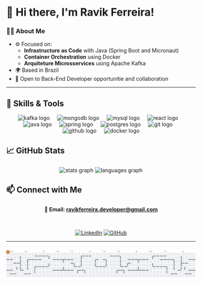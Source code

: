 <h1 align="left">👋 Hi there, I'm Ravik Ferreira!</h1>

### 🧑‍💻 About Me

- ⚙️ Focused on:
  - **Infrastructure as Code** with Java (Spring Boot and Micronaut)
  - **Container Orchestration** using Docker
  - **Arquiteture Microsservices** using Apache Kafka
- 🌍 Based in Brazil
- 💼 Open to Back-End Developer opportunitie and collaboration

***

<h2 align="left">🚀 Skills & Tools</h2>

<div align="center">
  <img src="https://skillicons.dev/icons?i=kafka" height="40" alt="kafka logo"  />
  <img width="12" />
  <img src="https://skillicons.dev/icons?i=mongodb" height="40" alt="mongodb logo"  />
  <img width="12" />
  <img src="https://skillicons.dev/icons?i=mysql" height="40" alt="mysql logo"  />
  <img width="12" />
  <img src="https://skillicons.dev/icons?i=react" height="40" alt="react logo"  />
  <img width="12" />
  <img src="https://skillicons.dev/icons?i=java" height="40" alt="java logo"  />
  <img width="12" />
  <img src="https://skillicons.dev/icons?i=spring" height="40" alt="spring logo"  />
  <img width="12" />
  <img src="https://skillicons.dev/icons?i=postgres" height="40" alt="postgres logo"  />
  <img width="12" />
  <img src="https://skillicons.dev/icons?i=git" height="40" alt="git logo"  />
  <img width="12" />
  <img src="https://skillicons.dev/icons?i=github" height="40" alt="github logo"  />
  <img width="12" />
  <img src="https://skillicons.dev/icons?i=docker" height="40" alt="docker logo"  />
</div>

###


<h2 align="left">📈 GitHub Stats</h2>

###

<div align="center">
  <img src="https://github-readme-stats.vercel.app/api?username=RavikFerreira&hide_title=false&hide_rank=false&show_icons=true&include_all_commits=false&count_private=true&disable_animations=false&theme=merko&locale=en&hide_border=false&order=1" height="150" alt="stats graph"  />
  <img src="https://github-readme-stats.vercel.app/api/top-langs?username=RavikFerreira&locale=en&hide_title=false&layout=compact&card_width=320&langs_count=5&theme=merko&hide_border=false&order=2" height="150" alt="languages graph"  />
</div>

###

<h2 align="left">📫 Connect with Me</h2>

###

<div align="center">

📧 **Email: <a href="mailto:ravikferreira.developer@gmail.com">ravikferreira.developer@gmail.com</a>**

<br>

[![LinkedIn](https://img.shields.io/badge/LinkedIn-blue?style=flat&logo=linkedin)](https://www.linkedin.com/in/ravik-ferreira/)
[![GitHub](https://img.shields.io/badge/GitHub-Profile-181717?style=flat&logo=github&logoColor=white)](https://github.com/RavikFerreira)

</div>

---

###

<picture>
    <source media="(prefers-color-scheme: dark)" srcset="https://raw.githubusercontent.com/RavikFerreira/RavikFerreira/output/pacman-contribution-graph-dark.svg">
    <source media="(prefers-color-scheme: light)" srcset="https://raw.githubusercontent.com/RavikFerreira/RavikFerreira/output/pacman-contribution-graph.svg">
    <img alt="pacman contribution graph" src="https://raw.githubusercontent.com/RavikFerreira/RavikFerreira/output/pacman-contribution-graph.svg">
</picture>



